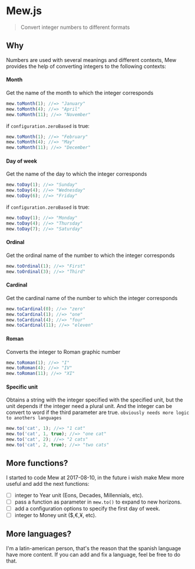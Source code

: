 # Mew.js
> Convert integer numbers to different formats

## Why ##
Numbers are used with several meanings and different contexts, Mew provides the help of converting integers to the following contexts:
#### Month ####
Get the name of the month to which the integer corresponds
```js
mew.toMonth(1); //=> "January"
mew.toMonth(4); //=> "April"
mew.toMonth(11); //=> "November"
```
if `configuration.zeroBased` is true:
```js
mew.toMonth(1); //=> "February"
mew.toMonth(4); //=> "May"
mew.toMonth(11); //=> "December"
```
#### Day of week ####
Get the name of the day to which the integer corresponds
```js
mew.toDay(1); //=> "Sunday"
mew.toDay(4); //=> "Wednesday"
mew.toDay(6); //=> "Friday"
```
if `configuration.zeroBased` is true:
```js
mew.toDay(1); //=> "Monday"
mew.toDay(4); //=> "Thursday"
mew.toDay(7); //=> "Saturday"
```
#### Ordinal ####
Get the ordinal name of the number to which the integer corresponds
```js
mew.toOrdinal(1); //=> "First"
mew.toOrdinal(3); //=> "Third"
```
#### Cardinal ####
Get the cardinal name of the number to which the integer corresponds
```js
mew.toCardinal(0); //=> "zero"
mew.toCardinal(1); //=> "one"
mew.toCardinal(4); //=> "four"
mew.toCardinal(11); //=> "eleven"
```
#### Roman ####
Converts the integer to Roman graphic number
```js
mew.toRoman(1); //=> "I"
mew.toRoman(4); //=> "IV"
mew.toRoman(11); //=> "XI"
```
#### Specific unit ####
Obtains a string with the integer specified with the specified unit, but the unit depends if the integer need a plural unit.
And the integer can be convert to word if the third parameter are true.
`obviously needs more logic to anothers languages`
```js
mew.to('cat', 1); //=> "1 cat"
mew.to('cat', 1, true); //=> "one cat"
mew.to('cat', 2); //=> "2 cats"
mew.to('cat', 2, true); //=> "two cats"
```
## More functions? ##
I started to code Mew at 2017-08-10, in the future i wish make Mew more useful and add the next functions:
-  [ ] integer to Year unit (Eons, Decades, Millennials, etc).
-  [ ] pass a function as parameter in `mew.to()` to expand to new horizons.
-  [ ] add a configuration options to specify the first day of week. 
-  [ ] integer to Money unit ($,€,¥, etc).
## More languages? ##
I'm a latin-american person, that's the reason that the spanish language have more content.
If you can add and fix a language, feel be free to do that.
